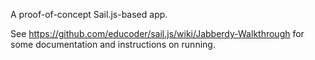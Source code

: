 A proof-of-concept Sail.js-based app.

See https://github.com/educoder/sail.js/wiki/Jabberdy-Walkthrough for some documentation and instructions on running.

